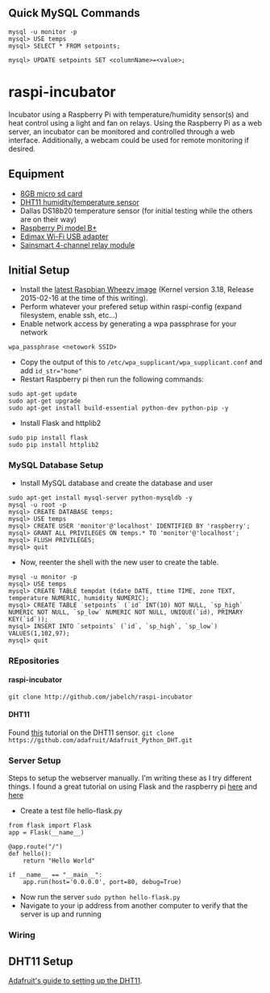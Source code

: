 ## Quick MySQL Commands
```
mysql -u monitor -p
mysql> USE temps
mysql> SELECT * FROM setpoints;

mysql> UPDATE setpoints SET <columnName>=<value>;
```

# raspi-incubator
Incubator using a Raspberry Pi with temperature/humidity sensor(s) and heat control using a light and fan on relays.
Using the Raspberry Pi as a web server, an incubator can be monitored and controlled through a web interface.  Additionally, a webcam could be used for remote monitoring if desired.

## Equipment
- [8GB micro sd card](https://www.amazon.com/gp/product/B00200K1TS/ref=oh_aui_detailpage_o00_s00?ie=UTF8&psc=1)
- [DHT11 humidity/temperature sensor](https://www.amazon.com/gp/product/B007YE0SB6/ref=od_aui_detailpages00?ie=UTF8&psc=1)
- Dallas DS18b20 temperature sensor (for initial testing while the others are on their way)
- [Raspberry Pi model B+](http://www.amazon.com/gp/product/B00LPESRUK/ref=oh_aui_detailpage_o00_s00?ie=UTF8&psc=1)
- [Edimax Wi-Fi USB adapter](https://www.amazon.com/gp/product/B003MTTJOY/ref=oh_aui_detailpage_o00_s00?ie=UTF8&psc=1)
- [Sainsmart 4-channel relay module](https://www.amazon.com/gp/product/B0057OC5O8/ref=oh_aui_detailpage_o00_s00?ie=UTF8&psc=1)

## Initial Setup

- Install the [latest Raspbian Wheezy image](http://www.raspberrypi.org/downloads/) (Kernel version 3.18, Release 2015-02-16 at the time of this writing).
- Perform whatever your prefered setup within raspi-config (expand filesystem, enable ssh, etc...)
- Enable network access by generating a wpa passphrase for your network
```
wpa_passphrase <netowork SSID>
```
- Copy the output of this to ```/etc/wpa_supplicant/wpa_supplicant.conf``` and add ```id_str="home"```
- Restart Raspberry pi then run the following commands:
```
sudo apt-get update
sudo apt-get upgrade
sudo apt-get install build-essential python-dev python-pip -y
```
- Install Flask and httplib2
```
sudo pip install flask
sudo pip install httplib2
```
### MySQL Database Setup
- Install MySQL database and create the database and user
```
sudo apt-get install mysql-server python-mysqldb -y
mysql -u root -p
mysql> CREATE DATABASE temps;
mysql> USE temps
mysql> CREATE USER 'monitor'@'localhost' IDENTIFIED BY 'raspberry';
mysql> GRANT ALL PRIVILEGES ON temps.* TO 'monitor'@'localhost';
mysql> FLUSH PRIVILEGES;
mysql> quit
```
- Now, reenter the shell with the new user to create the table.
```
mysql -u monitor -p
mysql> USE temps
mysql> CREATE TABLE tempdat (tdate DATE, ttime TIME, zone TEXT, temperature NUMERIC, humidity NUMERIC);
mysql> CREATE TABLE `setpoints` (`id` INT(10) NOT NULL, `sp_high` NUMERIC NOT NULL, `sp_low` NUMERIC NOT NULL, UNIQUE(`id), PRIMARY KEY(`id`));
mysql> INSERT INTO `setpoints` (`id`, `sp_high`, `sp_low`) VALUES(1,102,97);
mysql> quit
```

### REpositories
#### raspi-incubator
```git clone http://github.com/jabelch/raspi-incubator```
#### DHT11
Found [this](https://learn.adafruit.com/dht-humidity-sensing-on-raspberry-pi-with-gdocs-logging/overview) tutorial on the DHT11 sensor.
```git clone https://github.com/adafruit/Adafruit_Python_DHT.git```

### Server Setup
Steps to setup the webserver manually.  I'm writing these as I try different things.  I found a great tutorial on using Flask and the raspberry pi [here](http://mattrichardson.com/Raspberry-Pi-Flask/) and [here](http://www.keithsterling.com/?p=493)

- Create a test file hello-flask.py
```
from flask import Flask
app = Flask(__name__)

@app.route("/")
def hello():
    return "Hello World"

if __name__ == "__main__":
    app.run(host='0.0.0.0', port=80, debug=True)
```
- Now run the server
```sudo python hello-flask.py```
- Navigate to your ip address from another computer to verify that the server is up and running

### Wiring

## DHT11 Setup
[Adafruit's guide to setting up the DHT11](https://learn.adafruit.com/dht-humidity-sensing-on-raspberry-pi-with-gdocs-logging/overview).  
